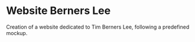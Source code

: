 # Website Berners Lee
Creation of a website dedicated to Tim Berners Lee, following a predefined mockup.
